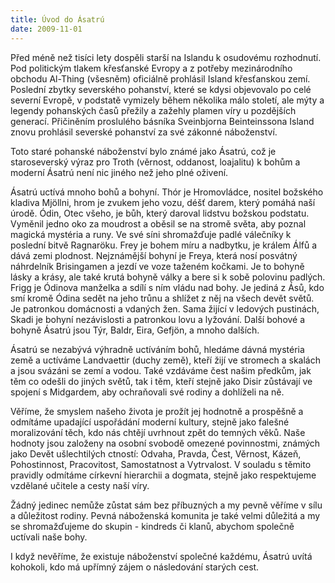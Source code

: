 ```yaml
---
title: Úvod do Ásatrú
date: 2009-11-01
---
```


Před méně než tisíci lety dospěli starší na Islandu k osudovému rozhodnutí. Pod politickým tlakem křesťanské Evropy a z potřeby mezinárodního obchodu Al-Thing (všesněm) oficiálně prohlásil Island křesťanskou zemí. Poslední zbytky severského pohanství, které se kdysi objevovalo po celé severní Evropě, v podstatě vymizely během několika málo století, ale mýty a legendy pohanských časů přežily a zažehly plamen víry u pozdějších generací. Přičiněním proslulého básníka Sveinbjorna Beinteinssona Island znovu prohlásil severské pohanství za své zákonné náboženství.

Toto staré pohanské náboženství bylo známé jako Ásatrú, což je staroseverský výraz pro Troth (věrnost, oddanost, loajalitu) k bohům a moderní Ásatrú není nic jiného než jeho plné oživení.

Ásatrú uctívá mnoho bohů a bohyní. Thór je Hromovládce, nositel božského kladiva Mjöllni, hrom je zvukem jeho vozu, déšť darem, který pomáhá naší úrodě. Ódin, Otec všeho, je bůh, který daroval lidstvu božskou podstatu. Vyměnil jedno oko za moudrost a oběsil se na stromě světa, aby poznal magická mystéria a runy. Ve své síni shromažďuje padlé válečníky k poslední bitvě Ragnaröku. Frey je bohem míru a nadbytku, je králem Álfů a dává zemi plodnost. Nejznámější bohyní je Freya, která nosí posvátný náhrdelník Brisingamen a jezdí ve voze taženém kočkami. Je to bohyně lásky a krásy, ale také krutá bohyně války a bere si k sobě polovinu padlých. Frigg je Ódinova manželka a sdílí s ním vládu nad bohy. Je jediná z Ásů, kdo smí kromě Ódina sedět na jeho trůnu a shlížet z něj na všech devět světů. Je patronkou domácnosti a vdaných žen. Sama žijící v ledových pustinách, Skadi je bohyní nezávislosti a patronkou lovu a lyžování. Další bohové a bohyně Ásatrú jsou Týr, Baldr, Eira, Gefjön, a mnoho dalších.

Ásatrú se nezabývá výhradně uctíváním bohů, hledáme dávná mystéria země a uctíváme Landvaettir (duchy země), kteří žijí ve stromech a skalách a jsou svázáni se zemí a vodou. Také vzdáváme čest našim předkům, jak těm co odešli do jiných světů, tak i těm, kteří stejně jako Disir zůstávají ve spojení s Midgardem, aby ochraňovali své rodiny a dohlíželi na ně.

Věříme, že smyslem našeho života je prožít jej hodnotně a prospěšně a odmítáme upadající uspořádání moderní kultury, stejně jako falešné moralizování těch, kdo nás chtějí uvrhnout zpět do temných věků. Naše hodnoty jsou založeny na osobní svobodě omezené povinnostmi, známých jako Devět ušlechtilých ctností: Odvaha, Pravda, Čest, Věrnost, Kázeň, Pohostinnost, Pracovitost, Samostatnost a Vytrvalost. V souladu s těmito pravidly odmítáme církevní hierarchii a dogmata, stejně jako respektujeme vzdělané učitele a cesty naší víry.

Žádný jedinec nemůže zůstat sám bez příbuzných a my pevně věříme v sílu a důležitost rodiny. Pevná náboženská komunita je také velmi důležitá a my se shromažďujeme do skupin - kindreds či klanů, abychom společně uctívali naše bohy.

I když nevěříme, že existuje náboženství společné každému, Ásatrú uvítá kohokoli, kdo má upřímný zájem o následování starých cest.

